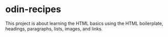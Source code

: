 # odin-recipes

This project is about learning the HTML basics using the HTML boilerplate, headings, paragraphs, lists, images, and links.